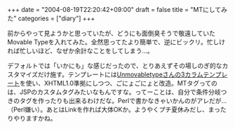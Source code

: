 +++
date = "2004-08-19T22:20:42+09:00"
draft = false
title = "MTにしてみた"
categories = ["diary"]
+++

前からやって見ようかと思っていたが、どうにも面倒臭そうで敬遠していたMovable Typeを入れてみた。全然思ってたより簡単で、逆にビックリ。忙しければ忙しいほど、なぜか余計なことをしてしまう…。

デフォルトでは「いかにも」な感じだったので、とりあえずその場しのぎ的なカスタマイズだけ施す。テンプレートには<a href="http://www.unmovabletype.org/archives/umt_temp_basic.php" title="Unmovabletype">Unmovabletypeさんの3カラムテンプレート</a>を使い、XHTML1.0準拠にしつつ、ごにょごにょと改造。MTタグってのは、JSPのカスタムタグみたいなもんですな。ってーことは、自分で条件分岐つきのタグを作ったりも出来るわけだな。Perlで書かなきゃいかんのがアレだが…（Perl嫌い）。あとはLinkを作れば大体OKか。ようやくプチ夏休みだし、まったりやりますかね。
